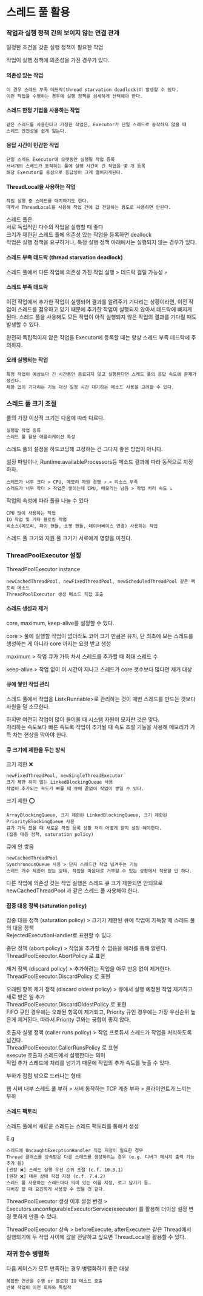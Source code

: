# 스레드 풀 활용

### 작업과 실행 정책 간의 보이지 않는 연결 관계

일정한 조건을 갖춘 실행 정책이 필요한 작업

작업이 실행 정책에 의존성을 가진 경우가 있다.

#### 의존성 있는 작업

```
이 경우 스레드 부족 데드락(thread starvation deadlock)이 발생할 수 있다. 
이런 작업을 수행하는 경우에 실행 정책을 섬세하게 선택해야 한다.
```

#### 스레드 한정 기법을 사용하는 작업

```
같은 스레드를 사용한다고 가정한 작업은, Executor가 단일 스레드로 동작하지 않을 때
스레드 안전성을 쉽게 잃는다.
```

#### 응답 시간이 민감한 작업

```
단일 스레드 Executor에 오랫동안 실행될 작업 등록
서너개의 스레드가 동작하는 풀에 실행 시간이 긴 작업을 몇 개 등록
해당 Executor를 중심으로 응답성이 크게 떨어지게된다.
```

#### ThreadLocal을 사용하는 작업

```
작업 실행 중 스레드를 대치하기도 한다.
따라서 ThreadLocal을 사용해 작업 간에 값 전달하는 용도로 사용하면 안된다.
```

스레드 풀은\
서로 독립적인 다수의 작업을 실행할 때 좋다\
크기가 제한된 스레드 풀에 의존성 있는 작업을 등록하면 deallock\
작업은 실행 정책을 요구하거나, 특정 실행 정책 아래에서는 실행되지 않는 경우가 있다.

#### 스레드 부족 데드락 (thread starvation deadlock)

스레드 풀에서 다른 작업에 의존성 가진 작업 실행 > 데드락 걸릴 가능성 ⤴️

#### 스레드 부족 데드락

이전 작업에서 추가한 작업이 실행되어 결과를 알려주기 기다리는 상황이라면, 이전 작업이 스레드를 점유하고 있기 때문에 추가한 작업이 실행되지 않아서 데드락에 빠지게 된다. 스레드 풀을 사용해도 모든 작업이 아직 실행되지 않은 작업의 결과를 기다릴 때도 발생할 수 있다.

완전히 독립적이지 않은 작업을 Executor에 등록할 때는 항상 스레드 부족 데드락에 주의하자.

#### 오래 실행되는 작업

```
특정 작업이 예상보다 긴 시간동안 종료되지 않고 실행된다면 스레드 풀의 응답 속도에 문제가 생긴다.
제한 없이 기다리는 기능 대신 일정 시간 대기하는 메소드 사용을 고려할 수 있다.
```

### 스레드 풀 크기 조절

풀의 가장 이상적 크기는 다음에 따라 다르다.

```
실행할 작업 종류
스레드 풀 활용 애플리케이션 특성
```

스레드 풀의 설정을 하드코딩해 고정하는 건 그다지 좋은 방법이 아니다.

설정 파일이나, Runtime.availableProcessors등 메소드 결과에 따라 동적으로 지정하자.

```
스레드가 너무 크다 > CPU, 메모리 자원 경쟁 ⤴️ > 리소스 부족
스레드가 너무 작다 > 작업은 쌓이는데 CPU, 메모리는 남음 > 작업 처리 속도 ⤵️
```

작업의 속성에 따라 풀을 나눌 수 있다

```
CPU 많이 사용하는 작업
IO 작업 및 기타 블로킹 작업
리소스(메모리, 파이 핸들, 소켓 핸들, 데이터베이스 연결) 사용하는 작업
```

스레드 풀 크기와 자원 풀 크기가 서로에게 영향을 미친다.

### ThreadPoolExecutor 설정

ThreadPoolExecutor instance&#x20;

```
newCachedThreadPool, newFixedThreadPool, newScheduledThreadPool 같은 팩토리 메소드
ThreadPoolExecutor 생성 메소드 직접 호출
```

#### 스레드 생성과 제거

core, maximum, keep-alive를 설정할 수 있다.

core > 풀에 실행할 작업이 없더라도 코어 크기 만큼은 유지, 단 최초에 모든 스레드를 생성하는 게 아니라 core 까지는 요청 받고 생성

maximum > 작업 큐가 가득 차서 스레드를 추가할 때 최대 스레드 수

keep-alive > 작업 없이 이 시간이 지나고 스레드가 core 갯수보다 많다면 제거 대상

#### 큐에 쌓인 작업 관리

스레드 풀에서 작업을 List\<Runnable>로 관리하는 것이 매번 스레드를 만드는 것보다 자원을 덜 소모한다.

하지만 여전히 작업이 많이 들어올 때 시스템 자원이 모자란 것은 맞다.\
처리하는 속도보다 빠른 속도록 작업이 추가될 때 속도 조절 기능을 사용해 메모리가 가득 차는 현상을 막아야 한다.

#### 큐 크기에 제한을 두는 방식

크기 제한 ❌

```
newFixedThreadPool, newSingleThreadExecutor
크기 제한 하지 않는 LinkedBlockingQueue 사용
작업이 추가되는 속도가 빠를 때 큐에 끝없이 작업이 쌓일 수 있다.
```

크기 제한 ⭕️

```
ArrayBlockingQueue, 크기 제한된 LinkedBlockingQueue, 크기 제한된 PriorityBlockingQueue 사용
큐가 가득 찼을 때 새로운 작업 등록 상황 처리 어떻게 할지 설정 해야한다. 
(집중 대응 정책, saturation policy)
```

큐에 안 쌓음

```
newCachedThreadPool
SynchronousQueue 사용 > 단지 스레드간 작업 넘겨주는 기능
스레드 개수 제한이 없는 상태, 작업을 마음대로 거부할 수 있는 상황에서 적용할 만 하다.
```

다른 작업에 의존성 갖는 작업 실행은 스레드 큐 크기 제한되면 안되므로 newCachedThreadPool 과 같은 스레드 풀 사용해야 한다.

#### 집중 대응 정책 (saturation policy)

집중 대응 정책 (saturation policy) > 크기가 제한된 큐에 작업이 가득찰 때 스레드 풀의 대응 정책\
RejectedExecutionHandler로 표현할 수 있다.

중단 정책 (abort policy) > 작업을 추가할 수 없음을 에러를 통해 알린다.\
ThreadPoolExecutor.AbortPolicy 로 표현

제거 정책 (discard policy) > 추가하려는 작업을 아무 반응 없이 제거한다.\
ThreadPoolExecutor.DiscardPolicy 로 표현

오래된 항목 제거 정책 (discard oldest policy) > 큐에서 실행 예정된 작업 제거하고 새로 받은 일 추가\
ThreadPoolExecutor.DiscardOldestPolicy 로 표현\
FIFO 큐인 경우에는 오래된 항목이 제거되고, Priority 큐인 경우에는 가장 우선순위 높은게 제거된다. 따라서 Priority 큐와는 궁합이 좋지 않다.

호출자 실행 정책 (caller runs policy) > 작업 프로듀서 스레드가 작업을 처리하도록 넘긴다.\
ThreadPoolExecutor.CallerRunsPolicy 로 표현\
execute 호출자 스레드에서 실행한다는 의미\
작업 추가 스레드에 처리를 넘기기 때문에 작업의 추가 속도를 늦출 수 있다.

부하가 점점 밖으로 드러나는 형태

웹 서버 내부 스레드 풀 부하 > 서버 동작하는 TCP 계층 부하 > 클라이언트가 느끼는 부하

#### 스레드 팩토리

스레드 풀에서 새로운 스레드는 스레드 팩토리를 통해서 생성

E.g

```
스레드에 UncaughtExecptionHandler 직접 지정이 필요한 경우
Thread 클래스를 상속받은 다른 스레드를 생성하려는 경우 (e.g. 디버그 메시지 출력 기능 추가 등)
[권장 ❌] 스레드 실행 우선 순위 조절 (c.f. 10.3.1)
[권장 ❌] 데몬 상태 직접 지정 (c.f. 7.4.2)
스레드 풀 사용하는 스레드마다 의미 있는 이름 지정, 로그 남기기 등…
디버깅 할 때 요긴하게 사용할 수 있을 것 같다.
```

ThreadPoolExecutor 생성 이후 설정 변경 > Executors.unconfigurableExecutorService(executor) 를 활용해 더이상 설정 변경 못하게 만들 수 있다.

ThreadPoolExecutor 상속 > beforeExecute, afterExecute는 같은 Thread에서 실행되기에 두 작업 사이에 값을 전달하고 싶으면 ThreadLocal을 활용할 수 있다.

### 재귀 함수 병렬화

다음 케이스가 모두 만족하는 경우 병렬화하기 좋은 대상

```
복잡한 연산을 수행 or 블로킹 IO 메소드 호출
반복 작업이 이전 회차와 독립적
```

